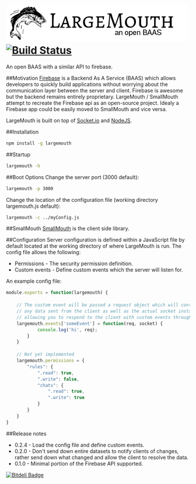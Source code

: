 ![LargeMouth an open BAAS](largemouth.png) [![Build Status](https://travis-ci.org/blittle/largemouth.png?branch=master)](https://travis-ci.org/blittle/largemouth)
========

An open BAAS with a similar API to firebase.

##Motivation
[Firebase](http://firebase.com) is a Backend As A Service (BAAS) which allows developers to quickly build applications without worrying about the communication layer between the server and client. Firebase is awesome but the backend remains entirely proprietary. LargeMouth / SmallMouth attempt to recreate the Firebase api as an open-source project. Idealy a Firebase app could be easily moved to SmallMouth and vice versa.

LargeMouth is built on top of [Socket.io](http://socket.io/) and [NodeJS](http://nodejs.org/).

##Installation
```bash
npm install -g largemouth
```

##Startup
```bash
largemouth -h
```

##Boot Options
Change the server port (3000 default):
```bash
largemouth -p 3000
```
Change the location of the configuration file (working directory largemouth.js default):
```bash
largemouth -c ../myConfig.js
```

##SmallMouth
[SmallMouth](https://github.com/blittle/smallmouth) is the client side library.

##Configuration
Server configuration is defined within a JavaScript file by default located at the working directory of where LargeMouth is run.
The config file allows the following:
 - Permissions - The security permission definition.
 - Custom events - Define custom events which the server will listen for.

An example config file:

```javascript
module.exports = function(largemouth) {

	// The custom event will be passed a request object which will contain
	// any data sent from the client as well as the actual socket instance,
	// allowing you to respond to the client with custom events through socket.emit
	largemouth.events['someEvent'] = function(req, socket) {
			console.log('hi', req);
		}
	}

	// Not yet implemented
	largemouth.permissions = {
		"rules": {
			".read": true,
			".write": false,
			"chats": {
				".read": true,
				".write": true
			}
		}
	}
}
```

##Release notes
 - 0.2.4 - Load the config file and define custom events.
 - 0.2.0 - Don't send down entire datasets to notify clients of changes, rather send down what changed and allow the client to resolve the data.
 - 0.1.0 - Minimal portion of the Firebase API supported.

[![Bitdeli Badge](https://d2weczhvl823v0.cloudfront.net/blittle/largemouth/trend.png)](https://bitdeli.com/free "Bitdeli Badge")

